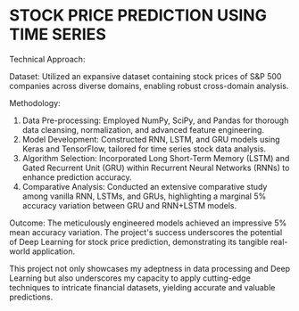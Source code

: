 # STOCK PRICE PREDICTION USING TIME SERIES
Technical Approach:

Dataset:
Utilized an expansive dataset containing stock prices of S&P 500 companies across diverse domains, enabling robust cross-domain analysis.

Methodology:
1. Data Pre-processing: Employed NumPy, SciPy, and Pandas for thorough data cleansing, normalization, and advanced feature engineering.
2. Model Development: Constructed RNN, LSTM, and GRU models using Keras and TensorFlow, tailored for time series stock data analysis.
3. Algorithm Selection: Incorporated Long Short-Term Memory (LSTM) and Gated Recurrent Unit (GRU) within Recurrent Neural Networks (RNNs) to enhance prediction accuracy.
4. Comparative Analysis: Conducted an extensive comparative study among vanilla RNN, LSTMs, and GRUs, highlighting a marginal 5% accuracy variation between GRU and RNN+LSTM models.

Outcome:
The meticulously engineered models achieved an impressive 5% mean accuracy variation. The project's success underscores the potential of Deep Learning for stock price prediction, demonstrating its tangible real-world application.

This project not only showcases my adeptness in data processing and Deep Learning but also underscores my capacity to apply cutting-edge techniques to intricate financial datasets, yielding accurate and valuable predictions.

